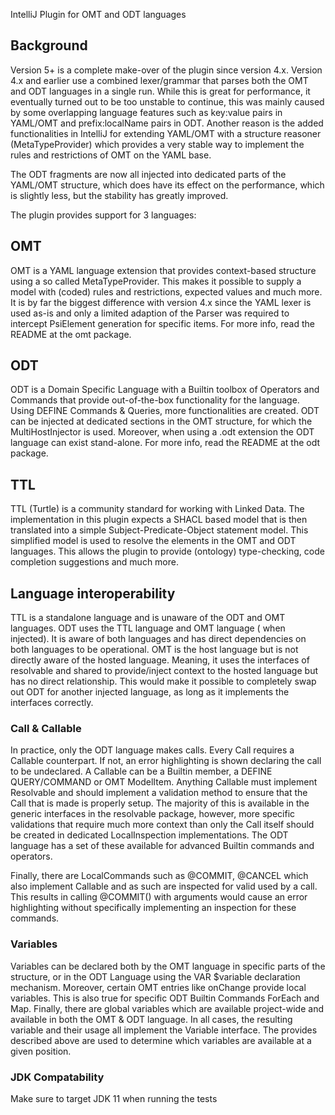IntelliJ Plugin for OMT and ODT languages

## Background

Version 5+ is a complete make-over of the plugin since version 4.x. Version 4.x and earlier use a combined lexer/grammar
that parses both the OMT and ODT languages in a single run. While this is great for performance, it eventually turned
out to be too unstable to continue, this was mainly caused by some overlapping language features such as key:value pairs
in YAML/OMT and prefix:localName pairs in ODT. Another reason is the added functionalities in IntelliJ for extending
YAML/OMT with a structure reasoner (MetaTypeProvider)
which provides a very stable way to implement the rules and restrictions of OMT on the YAML base.

The ODT fragments are now all injected into dedicated parts of the YAML/OMT structure, which does have its effect on the
performance, which is slightly less, but the stability has greatly improved.

The plugin provides support for 3 languages:

## OMT

OMT is a YAML language extension that provides context-based structure using a so called MetaTypeProvider. This makes it
possible to supply a model with (coded) rules and restrictions, expected values and much more. It is by far the biggest
difference with version 4.x since the YAML lexer is used as-is and only a limited adaption of the Parser was required to
intercept PsiElement generation for specific items. For more info, read the README at the omt package.

## ODT

ODT is a Domain Specific Language with a Builtin toolbox of Operators and Commands that provide out-of-the-box
functionality for the language. Using DEFINE Commands & Queries, more functionalities are created. ODT can be injected
at dedicated sections in the OMT structure, for which the MultiHostInjector is used. Moreover, when using a .odt
extension the ODT language can exist stand-alone. For more info, read the README at the odt package.

## TTL

TTL (Turtle) is a community standard for working with Linked Data. The implementation in this plugin expects a SHACL
based model that is then translated into a simple Subject-Predicate-Object statement model. This simplified model is
used to resolve the elements in the OMT and ODT languages. This allows the plugin to provide (ontology) type-checking,
code completion suggestions and much more.

## Language interoperability

TTL is a standalone language and is unaware of the ODT and OMT languages. ODT uses the TTL language and OMT language (
when injected). It is aware of both languages and has direct dependencies on both languages to be operational. OMT is
the host language but is not directly aware of the hosted language. Meaning, it uses the interfaces of resolvable and
shared to provide/inject context to the hosted language but has no direct relationship. This would make it possible to
completely swap out ODT for another injected language, as long as it implements the interfaces correctly.

### Call & Callable

In practice, only the ODT language makes calls. Every Call requires a Callable counterpart. If not, an error
highlighting is shown declaring the call to be undeclared. A Callable can be a Builtin member, a DEFINE QUERY/COMMAND or
OMT ModelItem. Anything Callable must implement Resolvable and should implement a validation method to ensure that the
Call that is made is properly setup. The majority of this is available in the generic interfaces in the resolvable
package, however, more specific validations that require much more context than only the Call itself should be created
in dedicated LocalInspection implementations. The ODT language has a set of these available for advanced Builtin
commands and operators.

Finally, there are LocalCommands such as @COMMIT, @CANCEL which also implement Callable and as such are inspected for
valid used by a call. This results in calling @COMMIT() with arguments would cause an error highlighting without
specifically implementing an inspection for these commands.

### Variables

Variables can be declared both by the OMT language in specific parts of the structure, or in the ODT Language using the
VAR $variable declaration mechanism. Moreover, certain OMT entries like onChange provide local variables. This is also
true for specific ODT Builtin Commands ForEach and Map. Finally, there are global variables which are available
project-wide and available in both the OMT & ODT language. In all cases, the resulting variable and their usage all
implement the Variable interface. The provides described above are used to determine which variables are available at a
given position.

### JDK Compatability

Make sure to target JDK 11 when running the tests
